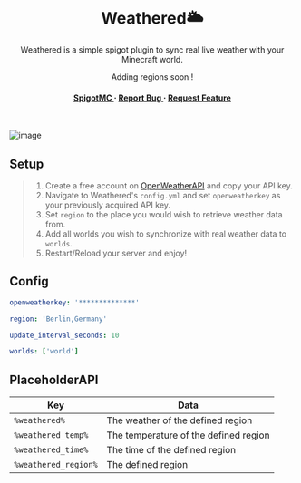<div align='center'>

<h1>Weathered🌥️</h1>
<p>Weathered is a simple spigot plugin to sync real live weather with your Minecraft world.</p>

<p>Adding regions soon !</p>

<h4> <a href="https://www.spigotmc.org/members/drvosss.996280/"> SpigotMC </a> <span> · </span> <a href="https://github.com/sieadev/weathered/issues"> Report Bug </a> <span> · </span> <a href="https://github.com/sieadev/weathered/issues"> Request Feature </a> </h4>
<br>
</div>

![image](https://github.com/sieadev/weathered/assets/69807609/b75e2cff-f1d8-4a4e-86fe-0019d3457665)


## Setup
> 1. Create a free account on [OpenWeatherAPI](https://openweathermap.org/) and copy your API key.
> 2. Navigate to Weathered's `config.yml` and set `openweatherkey` as your previously acquired API key.
> 3. Set `region` to the place you would wish to retrieve weather data from.
> 4. Add all worlds you wish to synchronize with real weather data to `worlds`.
> 5. Restart/Reload your server and enjoy!

## Config
```yml
openweatherkey: '**************'

region: 'Berlin,Germany'

update_interval_seconds: 10

worlds: ['world']
```

## PlaceholderAPI
| Key                    | Data                                        |
|------------------------|---------------------------------------------|
| `%weathered%`          | The weather of the defined region           |
| `%weathered_temp%`     | The temperature of the defined region       |
| `%weathered_time%`     | The time of the defined region              |
| `%weathered_region%`   | The defined region                          |